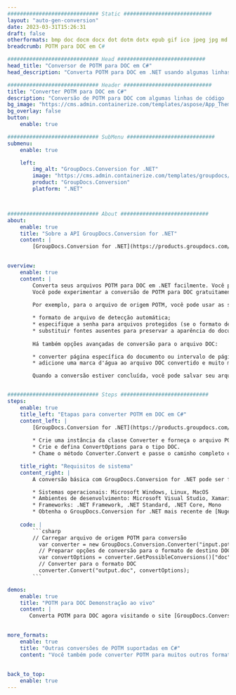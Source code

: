 ```yaml
---
############################# Static ############################
layout: "auto-gen-conversion"
date: 2023-03-31T15:26:31
draft: false
otherformats: bmp doc docm docx dot dotm dotx epub gif ico jpeg jpg md odt ott pdf png psd rtf tex tif tiff txt xps
breadcrumb: POTM para DOC em C#

############################# Head ############################
head_title: "Conversor de POTM para DOC em C#"
head_description: "Converta POTM para DOC em .NET usando algumas linhas de código. Use a API de conversão de documentos do GroupDocs para converter mais de 160 formatos de arquivo."

############################# Header ############################
title: "Converter POTM para DOC em C#"
description: "Conversão de POTM para DOC com algumas linhas de código .NET"
bg_image: "https://cms.admin.containerize.com/templates/aspose/App_Themes/V3/images/bg/header1.png"
bg_overlay: false
button:
    enable: true

############################# SubMenu ############################
submenu:
    enable: true

    left:
        img_alt: "GroupDocs.Conversion for .NET"
        image: "https://cms.admin.containerize.com/templates/groupdocs/images/product-logos/90x90-noborder/groupdocs-conversion-net.png"
        product: "GroupDocs.Conversion"
        platform: ".NET"



############################# About ############################
about:
    enable: true
    title: "Sobre a API GroupDocs.Conversion for .NET"
    content: |
        [GroupDocs.Conversion for .NET](https://products.groupdocs.com/conversion/net/) pode ser usado para converter Microsoft Word, Excel, PowerPoint, PDF, Visio e outros formatos. GroupDocs.Conversion é uma API independente que é adequada para sistemas internos e de back-end onde é necessário alto desempenho. Não depende de nenhum software como Microsoft ou Open Office.
    

overview:
    enable: true
    content: |
        Converta seus arquivos POTM para DOC em .NET facilmente. Você pode usar apenas algumas linhas de código C# em qualquer plataforma de sua escolha, como - Windows, Linux, macOS.
        Você pode experimentar a conversão de POTM para DOC gratuitamente e avaliar a qualidade dos resultados da conversão. Juntamente com cenários de conversão de arquivo simples, você pode tentar opções mais avançadas para carregar o arquivo de origem POTM e para salvar o resultado de saída DOC. 
        
        Por exemplo, para o arquivo de origem POTM, você pode usar as seguintes opções de carregamento:

        * formato de arquivo de detecção automática;
        * especifique a senha para arquivos protegidos (se o formato de arquivo suportar);
        * substituir fontes ausentes para preservar a aparência do documento.
        
        Há também opções avançadas de conversão para o arquivo DOC:

        * converter página específica do documento ou intervalo de páginas;
        * adicione uma marca d'água ao arquivo DOC convertido e muito mais.

        Quando a conversão estiver concluída, você pode salvar seu arquivo DOC no caminho do arquivo local ou em qualquer armazenamento de terceiros, como FTP, Amazon S3, Google Drive, Dropbox etc. Observe - para converter POTM para {{ TO}} não há necessidade de nenhum software adicional instalado - como MS Office, Open Office, Adobe Acrobat Reader etc.


############################# Steps ############################
steps:
    enable: true
    title_left: "Etapas para converter POTM em DOC em C#"
    content_left: |
        [GroupDocs.Conversion for .NET](https://products.groupdocs.com/conversion/net/) torna mais fácil para os desenvolvedores converter um arquivo POTM para DOC com algumas linhas de código.
        
        * Crie uma instância da classe Converter e forneça o arquivo POTM com o caminho completo
        * Crie e defina ConvertOptions para o tipo DOC.
        * Chame o método Converter.Convert e passe o caminho completo e o formato (DOC) como parâmetro

    title_right: "Requisitos de sistema"
    content_right: |
        A conversão básica com GroupDocs.Conversion for .NET pode ser feita em apenas algumas etapas simples. Nossas APIs são suportadas em todas as principais plataformas e sistemas operacionais. Antes de executar o código abaixo, certifique-se de ter os seguintes pré-requisitos instalados em seu sistema.

        * Sistemas operacionais: Microsoft Windows, Linux, MacOS
        * Ambientes de desenvolvimento: Microsoft Visual Studio, Xamarin, MonoDevelop
        * Frameworks: .NET Framework, .NET Standard, .NET Core, Mono
        * Obtenha o GroupDocs.Conversion for .NET mais recente de [Nuget](https://www.nuget.org/packages/groupdocs.conversion)
         
    code: |
        ```csharp    
        // Carregar arquivo de origem POTM para conversão
          var converter = new GroupDocs.Conversion.Converter("input.potm");
          // Preparar opções de conversão para o formato de destino DOC
          var convertOptions = converter.GetPossibleConversions()["doc"].ConvertOptions;
          // Converter para o formato DOC
          converter.Convert("output.doc", convertOptions);
        ```

demos:
    enable: true
    title: "POTM para DOC Demonstração ao vivo"
    content: |
       Converta POTM para DOC agora visitando o site [GroupDocs.Conversion App](https://products.groupdocs.app/conversion/family). A demonstração online tem as seguintes vantagens
          

more_formats:
    enable: true
    title: "Outras conversões de POTM suportadas em C#"
    content: "Você também pode converter POTM para muitos outros formatos de arquivo. Por favor, veja a lista abaixo."
       
       
back_to_top:
    enable: true
---
```

